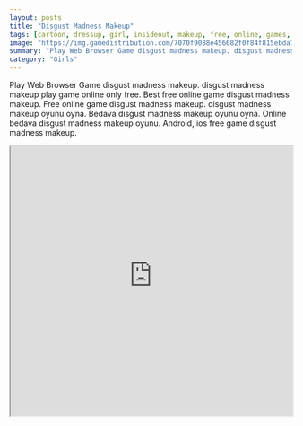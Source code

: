 ```yaml
---
layout: posts
title: "Disgust Madness Makeup"
tags: [cartoon, dressup, girl, insideout, makeup, free, online, games, oyna, game, free, games, play, play, games]
image: "https://img.gamedistribution.com/7070f9088e456682f0f84f815ebda761.jpg"
summary: "Play Web Browser Game disgust madness makeup. disgust madness makeup play game online only free. Best free online game disgust madness makeup. Free online game disgust madness makeup. disgust madness makeup oyunu oyna. Bedava disgust madness makeup oyunu oyna. Online bedava disgust madness makeup oyunu. Android, ios free game disgust madness makeup."
category: "Girls"
---
```


Play Web Browser Game disgust madness makeup. disgust madness makeup play game online only free. Best free online game disgust madness makeup. Free online game disgust madness makeup. disgust madness makeup oyunu oyna. Bedava disgust madness makeup oyunu oyna. Online bedava disgust madness makeup oyunu. Android, ios free game disgust madness makeup.

<iframe width="100%" height="480px;" src="https://flash.gamedistribution.com?game=7070f9088e456682f0f84f815ebda761"></iframe>
